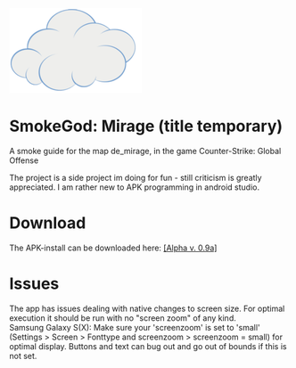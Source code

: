 
![Logo](/app/src/main/res/drawable/cloud91.png)


# SmokeGod: Mirage (title temporary)
A smoke guide for the map de_mirage, in the game Counter-Strike: Global Offense

The project is  a side project im doing for fun - still criticism is greatly appreciated. I am rather new to APK programming in android studio.

# Download
The APK-install can be downloaded here:
[[Alpha v. 0.9a]]( https://github.com/bischmlb/CSGO_Smokes/releases/download/0.9a/app-release.apk)

# Issues
The app has issues dealing with native changes to screen size. For optimal execution it should be run with no "screen zoom" of any kind.  
Samsung Galaxy S(X): Make sure your 'screenzoom' is set to 'small' (Settings > Screen > Fonttype and screenzoom > screenzoom = small) for optimal display. Buttons and text can bug out and go out of bounds if this is not set.


